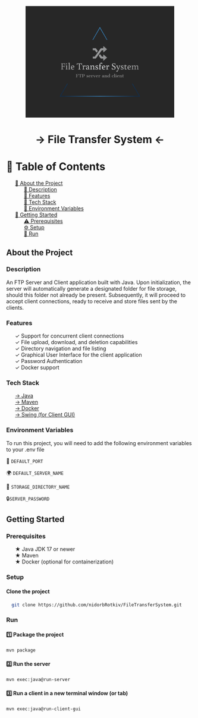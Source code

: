 <div align="center">

  <img src="assets/FTSLogo.png" alt="FTP System Logo" width="400" height="auto" />
  <h1>→ File Transfer System ←</h1>

</div>

<!-- Table of Contents -->

# 📔 Table of Contents

<ul style="list-style-type: none;">
    <li><a href="#about-the-project">🌟 About the Project</a>
        <ul style="list-style-type: none;">
            <li><a href="#description">📓 Description</a></li>
            <li><a href="#features">👀 Features</a></li>
            <li><a href="#tech-stack">👾 Tech Stack</a></li>
            <li><a href="#environment-variables">🔑 Environment Variables</a></li>
        </ul>
    </li>
    <li><a href="#getting-started">🧰 Getting Started</a>
        <ul style="list-style-type: none;">
            <li><a href="#prerequisites">⚠️ Prerequisites</a></li>
            <li><a href="#setup">⚙️ Setup</a></li>
            <li><a href="#run">🚀 Run</a></li>
        </ul>
    </li>
</ul>

## About the Project

### Description

<p>
An FTP Server and Client application built with Java. 
Upon initialization, the server will automatically generate a designated folder for file storage, should this folder not already be present. 
Subsequently, it will proceed to accept client connections, ready to receive and store files sent by the clients.
</p>

### Features

<ul style="list-style-type: none;">
  <li>✓ Support for concurrent client connections</li>
  <li>✓ File upload, download, and deletion capabilities</li>
  <li>✓ Directory navigation and file listing</li>
  <li>✓ Graphical User Interface for the client application</li>
  <li>✓ Password Authentication</li>
  <li>✓ Docker support</li>
</ul>

### Tech Stack

 <ul style="list-style-type: none;">
    <li><a href="https://www.java.com/">→ Java</a></li>
    <li><a href="https://maven.apache.org/">→ Maven</a></li>
    <li><a href="https://www.docker.com/">→ Docker</a></li>
    <li><a href="https://www.javatpoint.com/java-swing">→ Swing (for Client GUI)</a></li>
  </ul>

### Environment Variables

To run this project, you will need to add the following environment variables to your .env file

📁 `DEFAULT_PORT`

🌍 `DEFAULT_SERVER_NAME`

💾 `STORAGE_DIRECTORY_NAME`

🔒`SERVER_PASSWORD`

## Getting Started

### Prerequisites

 <ul style="list-style-type: none;">
   <li>★ Java JDK 17 or newer</li>
   <li>★ Maven</li>
   <li>★ Docker (optional for containerization)</li>
 </ul>

### Setup

#### Clone the project

```bash
  git clone https://github.com/nidorbRotkiv/FileTransferSystem.git
```

### Run

#### 1️⃣ Package the project

```bash
mvn package
```

#### 2️⃣ Run the server

```bash
mvn exec:java@run-server
```

#### 3️⃣ Run a client in a new terminal window (or tab)

```bash
mvn exec:java@run-client-gui
```


